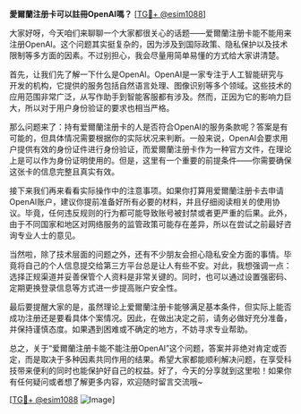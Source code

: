**愛爾蘭注册卡可以註冊OpenAI嗎？** [[TG💪+ @esim1088](https://t.me/s/esim1088)]

大家好呀，今天咱们来聊聊一个大家都很关心的话题——爱爾蘭注册卡能不能用来注册OpenAI。这个问题其实挺复杂的，因为涉及到国际政策、隐私保护以及技术限制等多方面的因素。不过别担心，我会尽量用简单易懂的方式给大家讲清楚。

首先，让我们先了解一下什么是OpenAI。OpenAI是一家专注于人工智能研究与开发的机构，它提供的服务包括自然语言处理、图像识别等多个领域。这些技术的应用范围非常广泛，从写作助手到智能客服都有涉及。然而，正因为它的影响力巨大，所以对于用户身份验证的要求也相当严格。

那么问题来了：持有爱爾蘭注册卡的人是否符合OpenAI的服务条款呢？答案是有可能的，但具体情况需要根据你的实际状况来判断。一般来说，OpenAI会要求用户提供有效的身份证件进行身份验证，而爱爾蘭注册卡作为一种官方文件，在理论上是可以作为身份证明使用的。但是，这里有一个重要的前提条件——你需要确保这张卡的信息完整且真实有效。

接下来我们再来看看实际操作中的注意事项。如果你打算用爱爾蘭注册卡去申请OpenAI账户，建议你提前准备好所有必要的材料，并且仔细阅读相关的使用协议。毕竟，任何违反规则的行为都可能导致账号被封禁或者更严重的后果。此外，由于不同国家和地区对网络服务的监管政策可能存在差异，所以在尝试之前最好咨询专业人士的意见。

当然啦，除了技术层面的问题之外，还有不少朋友会担心隐私安全方面的事情。毕竟将自己的个人信息提交给第三方平台总是让人有些不安。对此，我想强调一点：选择正规渠道并妥善保管个人资料是非常关键的。同时，也可以通过设置强密码、定期更换登录信息等方式进一步提高账户安全性。

最后要提醒大家的是，虽然理论上爱爾蘭注册卡能够满足基本条件，但实际上能否成功注册还是要看具体个案情况。因此，在做出决定之前，请务必做好充分准备，并保持谨慎态度。如果遇到困难或不确定的地方，不妨寻求专业帮助。

总之，关于“爱爾蘭注册卡能不能注册OpenAI”这个问题，答案并非绝对肯定或否定，而是取决于多种因素共同作用的结果。希望大家都能顺利解决问题，在享受科技带来便利的同时也能保护好自己的权益。好了，今天的分享就到这里啦！如果你有任何疑问或者想了解更多内容，欢迎随时留言交流哦~

[[TG💪+ @esim1088](https://t.me/s/esim1088) ![Image](https://i.postimg.cc/4NQfJmqS/Snipaste-2025-05-13-00-14-12.png)]